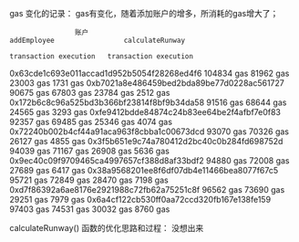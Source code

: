 gas 变化的记录：
gas有变化，随着添加账户的增多，所消耗的gas增大了；

					账户															addEmployee		            calculateRunway	
																						transaction execution   transaction execution
0x63cde1c693e011accad1d952b5054f28268ed4f6	104834 gas 	81962 gas 	23003 gas		1731 gas
0xb7021a8e486459bed2bda89be77d0228ac561727	90675 gas 	67803 gas 	23784 gas		2512 gas
0x172b6c8c96a525bd3b366bf23814f8bf9b34da58	91516 gas 	68644 gas 	24565 gas		3293 gas
0xfe9412bdde84874c24b83ee64be2f4afbf7e0f83	92357 gas 	69485 gas 	25346 gas 	4074 gas
0x72240b002b4cf44a91aca963f8cbba1c00673dcd	93070 gas 	70326 gas 	26127 gas		4855 gas
0x3f5b651e9c74a780412d2bc40c0b284fd698752d	94039 gas 	71167 gas 	26908 gas		5636 gas
0x9ec40c09f9709465ca4997657cf388d8af33bdf2	94880 gas 	72008 gas 	27689 gas 	6417 gas
0x38a9568201ee8f6df07db4e11466bea8077f67c5	95721 gas 	72849 gas 	28470 gas		7198 gas
0xd7f86392a6ae8176e2921988c72fb62a75251c8f	96562 gas 	73690 gas 	29251 gas		7979 gas
0x6a4cf122cb530ff0aa72ccd320fb167e138fe159	97403 gas 	74531 gas 	30032 gas		8760 gas


calculateRunway() 函数的优化思路和过程：
没想出来
